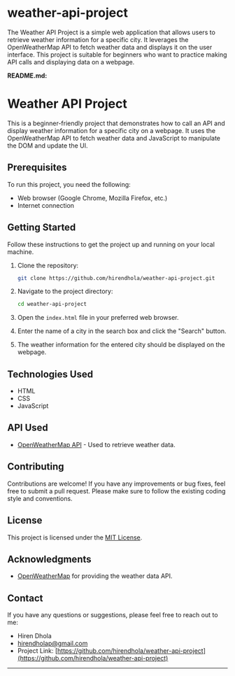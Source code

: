 # weather-api-project
The Weather API Project is a simple web application that allows users to retrieve weather information for a specific city. It leverages the OpenWeatherMap API to fetch weather data and displays it on the user interface. This project is suitable for beginners who want to practice making API calls and displaying data on a webpage.


**README.md:**

# Weather API Project

This is a beginner-friendly project that demonstrates how to call an API and display weather information for a specific city on a webpage. It uses the OpenWeatherMap API to fetch weather data and JavaScript to manipulate the DOM and update the UI.

## Prerequisites

To run this project, you need the following:

- Web browser (Google Chrome, Mozilla Firefox, etc.)
- Internet connection

## Getting Started

Follow these instructions to get the project up and running on your local machine.

1. Clone the repository:

   ```bash
   git clone https://github.com/hirendhola/weather-api-project.git
   ```

2. Navigate to the project directory:

   ```bash
   cd weather-api-project
   ```

3. Open the `index.html` file in your preferred web browser.

4. Enter the name of a city in the search box and click the "Search" button.

5. The weather information for the entered city should be displayed on the webpage.

## Technologies Used

- HTML
- CSS
- JavaScript

## API Used

- [OpenWeatherMap API](https://openweathermap.org/api) - Used to retrieve weather data.

## Contributing

Contributions are welcome! If you have any improvements or bug fixes, feel free to submit a pull request. Please make sure to follow the existing coding style and conventions.

## License

This project is licensed under the [MIT License](LICENSE).

## Acknowledgments

- [OpenWeatherMap](https://openweathermap.org/) for providing the weather data API.

## Contact

If you have any questions or suggestions, please feel free to reach out to me:

- Hiren Dhola
- hirendholap@gmail.com
- Project Link: [https://github.com/hirendhola/weather-api-project](https://github.com/hirendhola/weather-api-project)

---

